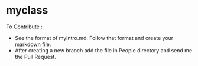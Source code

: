 # myclass
To Contribute :
- See the format of myintro.md. Follow that format and create your markdown file.
- After creating a new branch add the file in People directory and send me the Pull Request.
